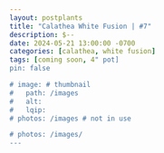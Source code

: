 ```yaml
---
layout: postplants
title: "Calathea White Fusion | #7"
description: $--
date: 2024-05-21 13:00:00 -0700
categories: [calathea, white fusion]
tags: [coming soon, 4" pot]
pin: false

# image: # thumbnail
#   path: /images
#   alt:
#   lqip:
# photos: /images # not in use

# photos: /images/
---
```

